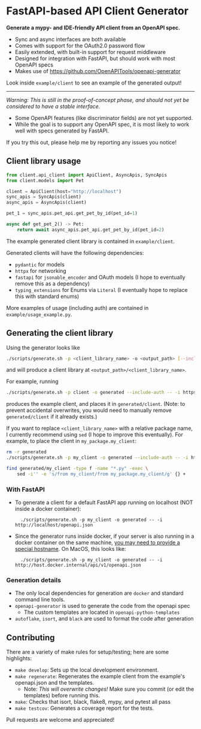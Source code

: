 # FastAPI-based API Client Generator

**Generate a mypy- and IDE-friendly API client from an OpenAPI spec.**

* Sync and async interfaces are both available
* Comes with support for the OAuth2.0 password flow
* Easily extended, with built-in support for request middleware
* Designed for integration with FastAPI, but should work with most OpenAPI specs
* Makes use of https://github.com/OpenAPITools/openapi-generator

Look inside `example/client` to see an example of the generated output!

----

*Warning: This is still in the proof-of-concept phase, and should not yet be considered to have a stable interface.* 
* Some OpenAPI features (like discriminator fields) are not yet supported.
* While the goal is to support any OpenAPI spec, it is most likely to work well with specs generated by FastAPI.

If you try this out, please help me by reporting any issues you notice!

## Client library usage

```python
from client.api_client import ApiClient, AsyncApis, SyncApis
from client.models import Pet

client = ApiClient(host="http://localhost")
sync_apis = SyncApis(client)
async_apis = AsyncApis(client)

pet_1 = sync_apis.pet_api.get_pet_by_id(pet_id=1)

async def get_pet_2() -> Pet:
    return await async_apis.pet_api.get_pet_by_id(pet_id=2)
```

The example generated client library is contained in `example/client`.

Generated clients will have the following dependencies:

* `pydantic` for models
* `httpx` for networking
* `fastapi` for `jsonable_encoder` and OAuth models (I hope to eventually remove this as a dependency)
* `typing_extensions` for Enums via `Literal` (I eventually hope to replace this with standard enums)

More examples of usage (including auth) are contained in `example/usage_example.py`. 

## Generating the client library

Using the generator looks like
```bash
./scripts/generate.sh -p <client_library_name> -o <output_path> [--include-auth] -- -i <openapi_json>
```
and will produce a client library at `<output_path>/<client_library_name>`.

For example, running
```bash
./scripts/generate.sh -p client -o generated --include-auth -- -i https://petstore.swagger.io/v2/swagger.json
```
produces the example client, and places it in `generated/client`.
(Note: to prevent accidental overwrites, you would need to manually remove `generated/client` if it already exists.)

If you want to replace `<client_library_name>` with a relative package name, I currently recommend using `sed`
(I hope to improve this eventually). For example, to place the client in `my_package.my_client`: 

```bash
rm -r generated
./scripts/generate.sh -p my_client -o generated --include-auth -- -i http://localhost/openapi.json

find generated/my_client -type f -name "*.py" -exec \
    sed -i'' -e 's/from my_client/from my_package.my_client/g' {} +
```

### With FastAPI

* To generate a client for a default FastAPI app running on localhost (NOT inside a docker container):

        ./scripts/generate.sh -p my_client -o generated -- -i http://localhost/openapi.json

* Since the generator runs inside docker, if your server is also running in a docker container on the same machine,
[you may need to provide a special hostname](https://stackoverflow.com/questions/24319662/from-inside-of-a-docker-container-how-do-i-connect-to-the-localhost-of-the-mach).
On MacOS, this looks like:
 
        ./scripts/generate.sh -p my_client -o generated -- -i http://host.docker.internal/api/v1/openapi.json


### Generation details

* The only local dependencies for generation are `docker` and standard command line tools.
* `openapi-generator` is used to generate the code from the openapi spec
    * The custom templates are located in `openapi-python-templates`
* `autoflake`, `isort`, and `black` are used to format the code after generation


## Contributing

There are a variety of make rules for setup/testing; here are some highlights:
* `make develop`: Sets up the local development environment.
* `make regenerate`: Regenerates the example client from the example's openapi.json and the templates.
    * Note: *This will overwrite changes!* Make sure you commit (or edit the templates) before running this.
* `make`: Checks that isort, black, flake8, mypy, and pytest all pass
* `make testcov`: Generates a coverage report for the tests.
 
Pull requests are welcome and appreciated!
